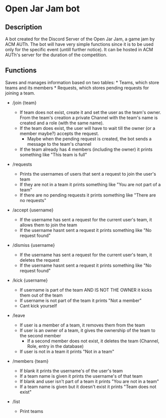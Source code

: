 # Open Jar Jam bot

## Description
A bot created for the Discord Server of the Open Jar Jam, a game jam by ACM AUTh. The bot will have very simple functions since it is to be used
only for the specific event (untill further notice). It can be hosted in ACM AUTh's server for the duration of the competition.

## Functions
Saves and manages information based on two tables: 
	* Teams, which store teams and its members
	* Requests, which stores pending requests for joining a team.

* /join {team}
	* If team does not exist, create it and set the user as the team's owner. From the team's creation a private Channel with the team's name is created and a role (with the same name).
	* If the team does exist, the user will have to wait till the owner (or a member maybe?) accepts the request. 
		* Maybe when the pending request is created, the bot sends a message to the team's channel
	* If the team already has 4 members (including the owner) it prints something like "This team is full"

* /requests
	* Prints the usernames of users that sent a request to join the user's team
	* If they are not in a team it prints something like "You are not part of a team"
	* If there are no pending requests it prints something like "There are no requests"

* /accept {username}
	* If the username has sent a request for the current user's team, it allows them to join the team 
	* If the username hasnt sent a request it prints something like "No request found"

* /dismiss {username}
	* If the username has sent a request for the current user's team, it deletes the request
	* If the username hasnt sent a request it prints something like "No request found"

* /kick {username}
	* If username is part of the team AND IS NOT THE OWNER it kicks them out of the team
	* If username is not part of the team it prints "Not a member" 
	* Cant kick yourself

* /leave
	* If user is a member of a team, it removes them from the team
	* If user is an owner of a team, it gives the ownership of the team to the second member 
		* If a second member does not exist, it deletes the team (Channel, Role, entry in the database) 
	* If user is not in a team it prints "Not in a team" 

* /members {team}
	* If blank it prints the username's of the user's team
	* If a team name is given it prints the username's of that team
	* If blank and user isn't part of a team it prints "You are not in a team"
	* If a team name is given but it doesn't exist it prints "Team does not exist"

* /list 
	* Print teams

